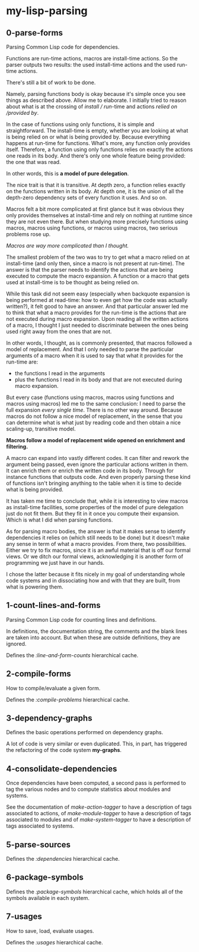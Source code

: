 my-lisp-parsing
===============

0-parse-forms
-------------

Parsing Common Lisp code for dependencies.

Functions are run-time actions, macros are install-time actions. So the parser outputs two results: the used install-time actions and the used run-time actions.

There's still a bit of work to be done.

Namely, parsing functions body is okay because it's simple once you see things as described above. Allow me to elaborate. I initially tried to reason about what is at the crossing of *install / run*-time and actions *relied on /provided by*.

In the case of functions using only functions, it is simple and straightforward. The install-time is empty, whether you are looking at what is being relied on or what is being provided by. Because everything happens at run-time for functions. What's more, any function only provides itself. Therefore, a function using only functions relies on exactly the actions one reads in its body. And there's only one whole feature being provided: the one that was read.

In other words, this is **a model of pure delegation**.

The nice trait is that it is transitive. At depth zero, a function relies exactly on the functions written in its body. At depth one, it is the union of all the depth-zero dependency sets of every function it uses. And so on.

Macros felt a bit more complicated at first glance but it was obvious they only provides themselves at install-time and rely on nothing at runtime since they are not even there. But when studying more precisely functions using macros, macros using functions, or macros using macros, two serious problems rose up.

*Macros are way more complicated than I thought.*

The smallest problem of the two was to try to get what a macro relied on at install-time (and only then, since a macro is not present at run-time). The answer is that the parser needs to identify the actions that are being executed to compute the macro expansion. A function or a macro that gets used at install-time is to be thought as being relied on.

While this task did not seem easy (especially when backquote expansion is being performed at read-time: how to even get how the code was actually written?), it felt good to have an answer. And that particular answer led me to think that what a macro provides for the run-time is the actions that are not executed during macro expansion. Upon reading all the written actions of a macro, I thought I just needed to discriminate between the ones being used right away from the ones that are not.

In other words, I thought, as is commonly presented, that macros followed a model of replacement. And that I only needed to parse the particular arguments of a macro when it is used to say that what it provides for the run-time are:
- the functions I read in the arguments
- plus the functions I read in its body and that are not executed during macro expansion.

But every case (functions using macros, macros using functions and macros using macros) led me to the same conclusion: I need to parse the full expansion *every single time*. There is no other way around. Because macros do not follow a nice model of replacement, in the sense that you can determine what is what just by reading code and then obtain a nice scaling-up, transitive model.

**Macros follow a model of replacement wide opened on enrichment and filtering.**

A macro can expand into vastly different codes. It can filter and rework the argument being passed, even ignore the particular actions written in them. It can enrich them or enrich the written code in its body. Through for instance functions that outputs code. And even properly parsing these kind of functions isn't bringing anything to the table when it is time to decide what is being provided.

It has taken me time to conclude that, while it is interesting to view macros as install-time facilities, some properties of the model of pure delegation just do not fit them. But they fit in it once you compute their expansion. Which is what I did when parsing functions.

As for parsing macro bodies, the answer is that it makes sense to identify dependencies it relies on (which still needs to be done) but it doesn't make any sense in term of what a macro provides. From there, two possibilities. Either we try to fix macros, since it is an awful material that is off our formal views. Or we ditch our formal views, acknowledging it is another form of programming we just have in our hands.

I chose the latter because it fits nicely in my goal of understanding whole code systems and in dissociating how and with that they are built, from what is powering them.


1-count-lines-and-forms
-----------------------

Parsing Common Lisp code for counting lines and definitions.

In definitions, the documentation string, the comments and the blank lines are taken into account. But when these are outside definitions, they are ignored.

Defines the *:line-and-form-counts* hierarchical cache.


2-compile-forms
---------------

How to compile/evaluate a given form.

Defines the *:compile-problems* hierarchical cache.


3-dependency-graphs
-------------------

Defines the basic operations performed on dependency graphs.

A lot of code is very similar or even duplicated. This, in part, has triggered the refactoring of the code system **my-graphs**.


4-consolidate-dependencies
--------------------------

Once dependencies have been computed, a second pass is performed to tag the various nodes and to compute statistics about modules and systems.

See the documentation of *make-action-tagger* to have a description of tags associated to actions, of *make-module-tagger* to have a description of tags associated to modules and of *make-system-tagger* to have a description of tags associated to systems.


5-parse-sources
---------------

Defines the *:dependencies* hierarchical cache.


6-package-symbols
-----------------

Defines the *:package-symbols* hierarchical cache, which holds all of the symbols available in each system.


7-usages
--------

How to save, load, evaluate usages.

Defines the *:usages* hierarchical cache.